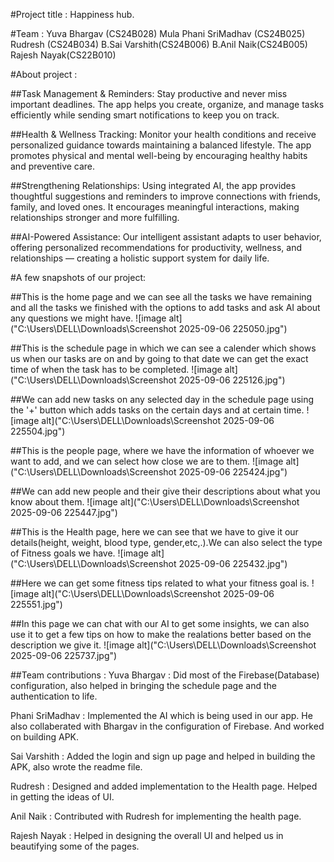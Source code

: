#Project title : Happiness hub.

#Team : 
Yuva Bhargav (CS24B028)
Mula Phani SriMadhav (CS24B025)
Rudresh (CS24B034)
B.Sai Varshith(CS24B006)
B.Anil Naik(CS24B005)
Rajesh Nayak(CS22B010)

#About project :

##Task Management & Reminders:
Stay productive and never miss important deadlines. The app helps you create, organize, and manage tasks efficiently while sending smart notifications to keep you on track.

##Health & Wellness Tracking:
Monitor your health conditions and receive personalized guidance towards maintaining a balanced lifestyle.
The app promotes physical and mental well-being by encouraging healthy habits and preventive care.

##Strengthening Relationships:
Using integrated AI, the app provides thoughtful suggestions and reminders to improve connections with friends, family, and loved ones.
It encourages meaningful interactions, making relationships stronger and more fulfilling.

##AI-Powered Assistance:
Our intelligent assistant adapts to user behavior, offering personalized recommendations for productivity, wellness, and relationships — creating a holistic support system for daily life.

#A few snapshots of our project:

##This is the home page and we can see all the tasks we have remaining and all the tasks we finished with the options to add tasks and ask AI about any questions we might have.
![image alt]("C:\Users\DELL\Downloads\Screenshot 2025-09-06 225050.jpg")

##This is the schedule page in which we can see a calender which shows us when our tasks are on and by going to that date we can get the exact time of when the task has to be completed.
![image alt]("C:\Users\DELL\Downloads\Screenshot 2025-09-06 225126.jpg")

##We can add new tasks on any selected day in the schedule page using the '+' button which adds tasks on the certain days and at certain time.
![image alt]("C:\Users\DELL\Downloads\Screenshot 2025-09-06 225504.jpg")

##This is the people page, where we have the information of whoever we want to add, and we can select how close we are to them.
![image alt]("C:\Users\DELL\Downloads\Screenshot 2025-09-06 225424.jpg")

##We can add new people and their give their descriptions about what you know about them.
![image alt]("C:\Users\DELL\Downloads\Screenshot 2025-09-06 225447.jpg")

##This is the Health page, here we can see that we have to give it our details(height, weight, blood type, gender,etc,.).We can also select the type of Fitness goals we have.
![image alt]("C:\Users\DELL\Downloads\Screenshot 2025-09-06 225432.jpg")

##Here we can get some fitness tips related to what your fitness goal is.
![image alt]("C:\Users\DELL\Downloads\Screenshot 2025-09-06 225551.jpg")

##In this page we can chat with our AI to get some insights, we can also use it to get a few tips on how to make the realations better based on the description we give it.
![image alt]("C:\Users\DELL\Downloads\Screenshot 2025-09-06 225737.jpg")

##Team contributions : 
Yuva Bhargav :
Did most of the Firebase(Database) configuration, also helped in bringing the schedule page and the authentication to life.

Phani SriMadhav :
Implemented the AI which is being used in our app. He also collaberated with Bhargav in the configuration of Firebase. And worked on building APK.

Sai Varshith :
Added the login and sign up page and helped in building the APK, also wrote the readme file.

Rudresh : 
Designed and added implementation to the Health page. Helped in getting the ideas of UI.

Anil Naik : 
Contributed with Rudresh for implementing the health page.

Rajesh Nayak : 
Helped in designing the overall UI and helped us in beautifying some of the pages.
